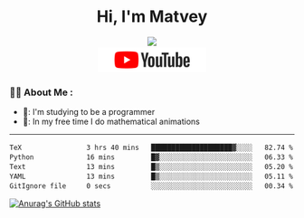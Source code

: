<h1 align="center">Hi, I'm Matvey</h1>

<div id="header" align="center">
  <img src="https://media.giphy.com/media/M9gbBd9nbDrOTu1Mqx/giphy.gif" width="100"/>
</div>

<div align="center" id="badges">
  <a href="https://www.youtube.com/@matveymerzlikin">
    <img src="/assets/youtube.png" width="192px" alt="Youtube Badge"/>
  </a>
</div>

### :man_technologist: About Me :

- 📘: I'm studying to be a programmer
- 🌳: In my free time I do mathematical animations
---
<!--START_SECTION:waka-->

```txt
TeX                3 hrs 40 mins   ████████████████████▓░░░░   82.74 %
Python             16 mins         █▓░░░░░░░░░░░░░░░░░░░░░░░   06.33 %
Text               13 mins         █▒░░░░░░░░░░░░░░░░░░░░░░░   05.20 %
YAML               13 mins         █▒░░░░░░░░░░░░░░░░░░░░░░░   05.11 %
GitIgnore file     0 secs          ░░░░░░░░░░░░░░░░░░░░░░░░░   00.34 %
```

<!--END_SECTION:waka-->

[![Anurag's GitHub stats](https://github-readme-stats.vercel.app/api?username=Merzlikin-Matvey&theme=vision-friendly-dark)](https://github.com/anuraghazra/github-readme-stats)


